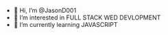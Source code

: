 - 👋 Hi, I’m @JasonD001
- 👀 I’m interested in FULL STACK WED DEVLOPMENT 
- 🌱 I’m currently learning JAVASCRIPT
